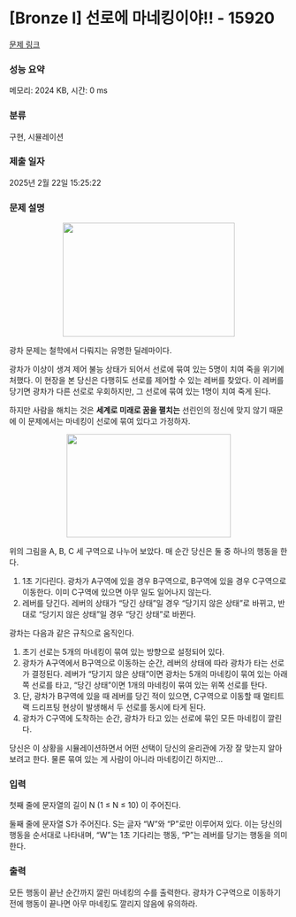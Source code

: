 # [Bronze I] 선로에 마네킹이야!! - 15920 

[문제 링크](https://www.acmicpc.net/problem/15920) 

### 성능 요약

메모리: 2024 KB, 시간: 0 ms

### 분류

구현, 시뮬레이션

### 제출 일자

2025년 2월 22일 15:25:22

### 문제 설명

<p style="text-align: center;"><img alt="" src="" style="width: 311px; height: 206px;"></p>

<p>광차 문제는 철학에서 다뤄지는 유명한 딜레마이다.</p>

<p>광차가 이상이 생겨 제어 불능 상태가 되어서 선로에 묶여 있는 5명이 치여 죽을 위기에 처했다. 이 현장을 본 당신은 다행히도 선로를 제어할 수 있는 레버를 찾았다. 이 레버를 당기면 광차가 다른 선로로 우회하지만, 그 선로에 묶여 있는 1명이 치여 죽게 된다.</p>

<p>하지만 사람을 해치는 것은 <strong>세계로 미래로 꿈을 펼치는</strong> 선린인의 정신에 맞지 않기 때문에 이 문제에서는 마네킹이 선로에 묶여 있다고 가정하자.</p>

<p style="text-align: center;"><img alt="" src="" style="width: 297px; height: 187px;"></p>

<p>위의 그림을 A, B, C 세 구역으로 나누어 보았다. 매 순간 당신은 둘 중 하나의 행동을 한다.</p>

<ol>
	<li>1초 기다린다. 광차가 A구역에 있을 경우 B구역으로, B구역에 있을 경우 C구역으로 이동한다. 이미 C구역에 있으면 아무 일도 일어나지 않는다.</li>
	<li>레버를 당긴다. 레버의 상태가 “당긴 상태”일 경우 “당기지 않은 상태”로 바뀌고, 반대로 “당기지 않은 상태”일 경우 “당긴 상태”로 바뀐다.</li>
</ol>

<p>광차는 다음과 같은 규칙으로 움직인다.</p>

<ol>
	<li>초기 선로는 5개의 마네킹이 묶여 있는 방향으로 설정되어 있다.</li>
	<li>광차가 A구역에서 B구역으로 이동하는 순간, 레버의 상태에 따라 광차가 타는 선로가 결정된다. 레버가 “당기지 않은 상태”이면 광차는 5개의 마네킹이 묶여 있는 아래쪽 선로를 타고, “당긴 상태”이면 1개의 마네킹이 묶여 있는 위쪽 선로를 탄다.</li>
	<li>단, 광차가 B구역에 있을 때 레버를 당긴 적이 있으면, C구역으로 이동할 때 멀티트랙 드리프팅 현상이 발생해서 두 선로를 동시에 타게 된다.</li>
	<li>광차가 C구역에 도착하는 순간, 광차가 타고 있는 선로에 묶인 모든 마네킹이 깔린다.</li>
</ol>

<p>당신은 이 상황을 시뮬레이션하면서 어떤 선택이 당신의 윤리관에 가장 잘 맞는지 알아 보려고 한다. 물론 묶여 있는 게 사람이 아니라 마네킹이긴 하지만...</p>

### 입력 

 <p>첫째 줄에 문자열의 길이 N (1 ≤ N ≤ 10) 이 주어진다.</p>

<p>둘째 줄에 문자열 S가 주어진다. S는 글자 “W”와 “P”로만 이루어져 있다. 이는 당신의 행동을 순서대로 나타내며, “W”는 1초 기다리는 행동, “P”는 레버를 당기는 행동을 의미한다.</p>

### 출력 

 <p>모든 행동이 끝난 순간까지 깔린 마네킹의 수를 출력한다. 광차가 C구역으로 이동하기 전에 행동이 끝나면 아무 마네킹도 깔리지 않음에 유의하라.</p>

